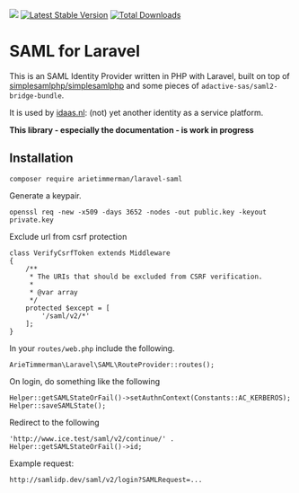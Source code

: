 

![](https://github.com/arietimmerman/laravel-saml/workflows/CI/badge.svg)
[![Latest Stable Version](https://poser.pugx.org/arietimmerman/laravel-saml/v/stable)](https://packagist.org/packages/arietimmerman/laravel-saml)
[![Total Downloads](https://poser.pugx.org/arietimmerman/laravel-saml/downloads)](https://packagist.org/packages/arietimmerman/laravel-saml)

# SAML for Laravel

This is an SAML Identity Provider written in PHP with Laravel, built on top of [simplesamlphp/simplesamlphp](https://github.com/simplesamlphp/simplesamlphp) and some pieces of `adactive-sas/saml2-bridge-bundle`.

It is used by [idaas.nl](https://www.idaas.nl/): (not) yet another identity as a service platform.

__This library - especially the documentation - is work in progress__

## Installation

~~~
composer require arietimmerman/laravel-saml
~~~

Generate a keypair.

~~~
openssl req -new -x509 -days 3652 -nodes -out public.key -keyout private.key
~~~

Exclude url from csrf protection

~~~
class VerifyCsrfToken extends Middleware
{
    /**
     * The URIs that should be excluded from CSRF verification.
     *
     * @var array
     */
    protected $except = [
        '/saml/v2/*'
    ];
}
~~~

In your `routes/web.php` include the following.

~~~.php
ArieTimmerman\Laravel\SAML\RouteProvider::routes();
~~~

On login, do something like the following
~~~
Helper::getSAMLStateOrFail()->setAuthnContext(Constants::AC_KERBEROS);
Helper::saveSAMLState();
~~~

Redirect to the following
~~~~
'http://www.ice.test/saml/v2/continue/' . Helper::getSAMLStateOrFail()->id;
~~~~

Example request:

~~~
http://samlidp.dev/saml/v2/login?SAMLRequest=...
~~~
